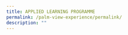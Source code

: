```yaml
---
title: APPLIED LEARNING PROGRAMME
permalink: /palm-view-experience/permalink/
description: ""
---
```

